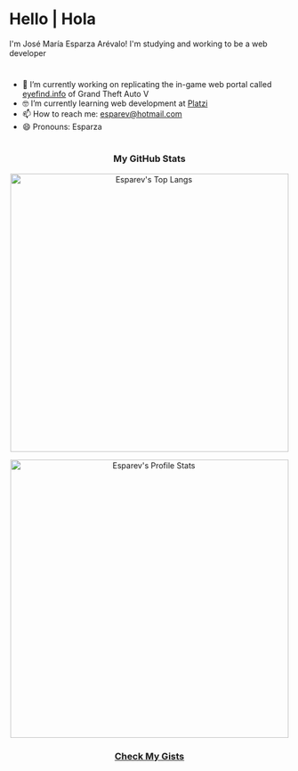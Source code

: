 # Hello | Hola

I'm José María Esparza Arévalo! I'm studying and working to be a web developer

# 

- 🔭 I’m currently working on replicating the in-game web portal called [eyefind.info](https://esparev.github.io/eyefind.info/) of Grand Theft Auto V
- 🤓 I’m currently learning web development at [Platzi](https://www.platzi.com/web/)
- 📫 How to reach me: esparev@hotmail.com
- 😄 Pronouns: Esparza

#

<h3 align="center">My GitHub Stats</h3>

<p align="center"><img src="https://github-readme-stats.vercel.app/api/top-langs/?username=esparev&langs_count=10&theme=dark&layout=compact" width="500" alt="Esparev's Top Langs" /></p>

<p align="center"><img src="https://github-readme-stats.vercel.app/api?username=esparev&show_icons=true&theme=dark" width="500" alt="Esparev's Profile Stats" /></p>

<h3 align="center"><a href="https://gist.github.com/esparev">Check My Gists</a></h3>
